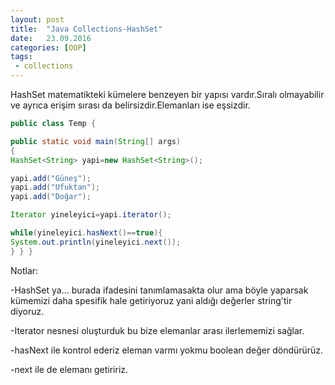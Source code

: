 ```yaml
---
layout: post
title:  "Java Collections-HashSet"
date:   23.09.2016
categories: [OOP]
tags: 
 - collections
---
```



HashSet matematikteki kümelere benzeyen bir yapısı vardır.Sıralı olmayabilir ve ayrıca erişim sırası da belirsizdir.Elemanları ise eşsizdir.

``` java
public class Temp {

public static void main(String[] args)
{
HashSet<String> yapi=new HashSet<String>();

yapi.add("Güneş");
yapi.add("Ufuktan");
yapi.add("Doğar");

Iterator yineleyici=yapi.iterator();

while(yineleyici.hasNext()==true){
System.out.println(yineleyici.next());
} } }

```
Notlar:

-HashSet<String> ya... burada <String> ifadesini tanımlamasakta olur ama böyle yaparsak kümemizi daha spesifik hale getiriyoruz yani aldığı değerler string'tir diyoruz.

-Iterator nesnesi oluşturduk bu bize elemanlar arası ilerlememizi sağlar.

-hasNext ile kontrol ederiz eleman varmı yokmu boolean değer döndürürüz.

-next ile de elemanı getiririz.
